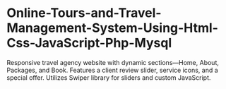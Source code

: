 # Online-Tours-and-Travel-Management-System-Using-Html-Css-JavaScript-Php-Mysql
Responsive travel agency website with dynamic sections—Home, About, Packages, and Book. Features a client review slider, service icons, and a special offer. Utilizes Swiper library for sliders and custom JavaScript.
